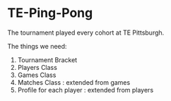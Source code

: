 # TE-Ping-Pong
The tournament played every cohort at TE Pittsburgh.




The things we need:
1. Tournament Bracket
2. Players Class
3. Games Class
4. Matches Class : extended from games
5. Profile for each player : extended from players
